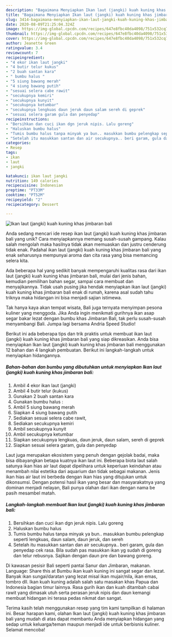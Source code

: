 ```yaml
---
description: "Bagaimana Menyiapkan Ikan laut (jangki) kuah kuning khas jimbaran bali, Menggugah Selera"
title: "Bagaimana Menyiapkan Ikan laut (jangki) kuah kuning khas jimbaran bali, Menggugah Selera"
slug: 3414-bagaimana-menyiapkan-ikan-laut-jangki-kuah-kuning-khas-jimbaran-bali-menggugah-selera
date: 2020-08-09T21:25:04.324Z
image: https://img-global.cpcdn.com/recipes/647e8fbc40da4098/751x532cq70/ikan-laut-jangki-kuah-kuning-khas-jimbaran-bali-foto-resep-utama.jpg
thumbnail: https://img-global.cpcdn.com/recipes/647e8fbc40da4098/751x532cq70/ikan-laut-jangki-kuah-kuning-khas-jimbaran-bali-foto-resep-utama.jpg
cover: https://img-global.cpcdn.com/recipes/647e8fbc40da4098/751x532cq70/ikan-laut-jangki-kuah-kuning-khas-jimbaran-bali-foto-resep-utama.jpg
author: Jeanette Green
ratingvalue: 3.4
reviewcount: 7
recipeingredient:
- "4 ekor ikan laut jangki"
- "4 butir telur kukus"
- "2 buah santan kara"
- " bumbu halus "
- "5 siung bawang merah"
- "4 siung bawang putih"
- "sesuai selera cabe rawit"
- "secukupnya kemiri"
- "secukupnya kunyit"
- "secukupnya ketumbar"
- "secukupnya lengkuas daun jeruk daun salam sereh di geprek"
- "sesuai selera garam gula dan penyedap"
recipeinstructions:
- "Bersihkan dan cuci ikan dgn jeruk nipis. Lalu goreng"
- "Haluskan bumbu halus"
- "Tumis bumbu halus tanpa minyak ya bun.. masukkan bumbu pelengkap seperti lengkuas, daun salam, daun jeruk, dan sereh"
- "Setelah itu masukkan santan dan air secukupnya.. beri garam, gula dan penyedap cek rasa. Bila sudah pas masukkan ikan yg sudah di goreng dan telur rebusnya. Sajikan dengan daun pre dan bawang goreng."
categories:
- Resep
tags:
- ikan
- laut
- jangki

katakunci: ikan laut jangki 
nutrition: 149 calories
recipecuisine: Indonesian
preptime: "PT33M"
cooktime: "PT52M"
recipeyield: "2"
recipecategory: Dessert

---
```



![Ikan laut (jangki) kuah kuning khas jimbaran bali](https://img-global.cpcdn.com/recipes/647e8fbc40da4098/751x532cq70/ikan-laut-jangki-kuah-kuning-khas-jimbaran-bali-foto-resep-utama.jpg)

Anda sedang mencari ide resep ikan laut (jangki) kuah kuning khas jimbaran bali yang unik? Cara menyiapkannya memang susah-susah gampang. Kalau salah mengolah maka hasilnya tidak akan memuaskan dan justru cenderung tidak enak. Padahal ikan laut (jangki) kuah kuning khas jimbaran bali yang enak seharusnya mempunyai aroma dan cita rasa yang bisa memancing selera kita.

Ada beberapa hal yang sedikit banyak mempengaruhi kualitas rasa dari ikan laut (jangki) kuah kuning khas jimbaran bali, mulai dari jenis bahan, kemudian pemilihan bahan segar, sampai cara membuat dan menyajikannya. Tidak usah pusing jika hendak menyiapkan ikan laut (jangki) kuah kuning khas jimbaran bali enak di rumah, karena asal sudah tahu triknya maka hidangan ini bisa menjadi sajian istimewa.

Tak hanya kaya akan tempat wisata, Bali juga ternyata menyimpan pesona kuliner yang menggoda. Jika Anda ingin menikmati gurihnya ikan asap segar bakar lezat dengan bumbu khas Jimbaran Bali, tak perlu susah-susah menyambangi Bali. Jumpa lagi bersama Andria Speed Studio!


Berikut ini ada beberapa tips dan trik praktis untuk membuat ikan laut (jangki) kuah kuning khas jimbaran bali yang siap dikreasikan. Anda bisa menyiapkan Ikan laut (jangki) kuah kuning khas jimbaran bali menggunakan 12 bahan dan 4 langkah pembuatan. Berikut ini langkah-langkah untuk menyiapkan hidangannya.

<!--inarticleads1-->

##### Bahan-bahan dan bumbu yang dibutuhkan untuk menyiapkan Ikan laut (jangki) kuah kuning khas jimbaran bali:

1. Ambil 4 ekor ikan laut (jangki)
1. Ambil 4 butir telur (kukus)
1. Gunakan 2 buah santan kara
1. Gunakan  bumbu halus :
1. Ambil 5 siung bawang merah
1. Siapkan 4 siung bawang putih
1. Sediakan sesuai selera cabe rawit,
1. Sediakan secukupnya kemiri
1. Ambil secukupnya kunyit
1. Ambil secukupnya ketumbar
1. Siapkan secukupnya lengkuas, daun jeruk, daun salam, sereh di geprek
1. Siapkan sesuai selera garam, gula dan penyedap


Laut juga merupakan ekosistem yang penuh dengan gejolak badai, maka bisa dibayangkan betapa kuatnya ikan laut ini. Beberapa biota laut salah satunya ikan hias air laut dapat dipelihara untuk keperluan keindahan atau menambah nilai estetika dari aquarium dan tidak sebagai makanan. Jenis ikan hias air laut ini berbeda dengan ikan hias yang ditujukan untuk dikonsumsi. Dengan potensi hasil ikan yang besar dan masyarakatnya yang dominan menjadi nelayan, Bali punya olahan dari ikan dengan nama be pasih mesambel matah. 

<!--inarticleads2-->

##### Langkah-langkah membuat Ikan laut (jangki) kuah kuning khas jimbaran bali:

1. Bersihkan dan cuci ikan dgn jeruk nipis. Lalu goreng
1. Haluskan bumbu halus
1. Tumis bumbu halus tanpa minyak ya bun.. masukkan bumbu pelengkap seperti lengkuas, daun salam, daun jeruk, dan sereh
1. Setelah itu masukkan santan dan air secukupnya.. beri garam, gula dan penyedap cek rasa. Bila sudah pas masukkan ikan yg sudah di goreng dan telur rebusnya. Sajikan dengan daun pre dan bawang goreng.


Di kawasan pesisir Bali seperti pantai Sanur dan Jimbaran, makanan. Language: Share this at Bumbu ikan kuah kuning ini sangat segar dan lezat. Banyak ikan sungai/daratan yang lezat misal ikan mujair/nila, ikan emas, tombro dll. Ikan kuah kuning adalah salah satu masakan khas Papua dan Indonesia bagian timur lainnya. Rasa gurih ikan dan kuah ditambah cabai rawit yang dimasak utuh serta perasan jeruk nipis dan daun kemangi membuat hidangan ini terasa pedas nikmat dan sangat. 

Terima kasih telah menggunakan resep yang tim kami tampilkan di halaman ini. Besar harapan kami, olahan Ikan laut (jangki) kuah kuning khas jimbaran bali yang mudah di atas dapat membantu Anda menyiapkan hidangan yang sedap untuk keluarga/teman maupun menjadi ide untuk berbisnis kuliner. Selamat mencoba!
